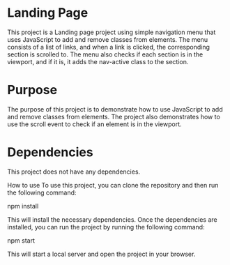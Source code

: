 # Landing Page
This project is a Landing page project using simple navigation menu that uses JavaScript to add and remove classes from elements. The menu consists of a list of links, and when a link is clicked, the corresponding section is scrolled to. The menu also checks if each section is in the viewport, and if it is, it adds the nav-active class to the section.

# Purpose
The purpose of this project is to demonstrate how to use JavaScript to add and remove classes from elements. The project also demonstrates how to use the scroll event to check if an element is in the viewport.

# Dependencies
This project does not have any dependencies.

How to use
To use this project, you can clone the repository and then run the following command:

npm install

This will install the necessary dependencies. Once the dependencies are installed, you can run the project by running the following command:

npm start


This will start a local server and open the project in your browser.
